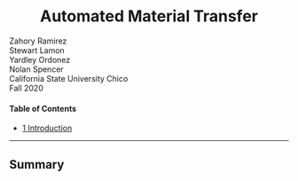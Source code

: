 <center> <h1> Automated Material Transfer </h1> </center>
 Zahory Ramirez <br/> Stewart Lamon <br/> Yardley Ordonez <br/> Nolan Spencer <br/> California State University Chico <br/> Fall 2020 

#### Table of Contents
- [1 Introduction](#1-Introduction)

-----------------------------------------------------------------------------------------
## Summary 
